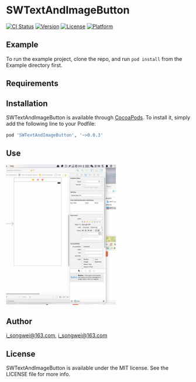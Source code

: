 # SWTextAndImageButton

[![CI Status](http://img.shields.io/travis/i_songwei@163.com/SWTextAndImageButton.svg?style=flat)](https://travis-ci.org/i_songwei@163.com/SWTextAndImageButton)
[![Version](https://img.shields.io/cocoapods/v/SWTextAndImageButton.svg?style=flat)](http://cocoapods.org/pods/SWTextAndImageButton)
[![License](https://img.shields.io/cocoapods/l/SWTextAndImageButton.svg?style=flat)](http://cocoapods.org/pods/SWTextAndImageButton)
[![Platform](https://img.shields.io/cocoapods/p/SWTextAndImageButton.svg?style=flat)](http://cocoapods.org/pods/SWTextAndImageButton)

## Example

To run the example project, clone the repo, and run `pod install` from the Example directory first.

## Requirements

## Installation

SWTextAndImageButton is available through [CocoaPods](http://cocoapods.org). To install
it, simply add the following line to your Podfile:

```ruby
pod 'SWTextAndImageButton', '~>0.0.3'
```

## Use

<img src="./test.gif" title="" width="300">

## Author

i_songwei@163.com, i_songwei@163.com

## License

SWTextAndImageButton is available under the MIT license. See the LICENSE file for more info.
